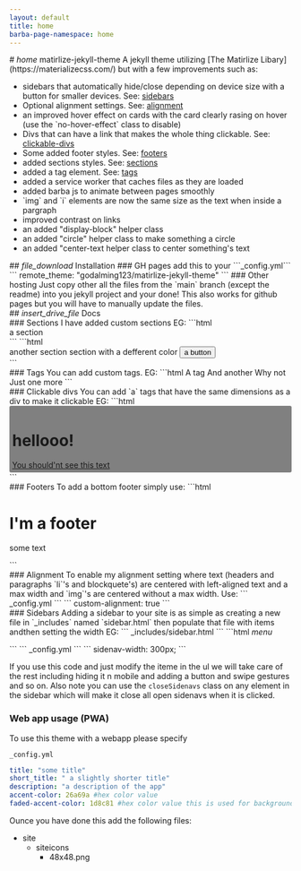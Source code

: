 ```yaml
---
layout: default
title: home
barba-page-namespace: home
---
```


<div id="home"></div>
# <i class="material-icons inherit-font-size">home</i> matirlize-jekyll-theme
A jekyll theme utilizing [The Matirlize Libary](https://materializecss.com/) but with a few improvements such as:
<ul class="browser-default">
    <li>sidebars that automatically hide/close depending on device size with a button for smaller devices. See: <a href="#sidebars">sidebars</a></li>
    <li>Optional alignment settings. See: <a href="#alignment">alignment</a></li>
    <li>an improved hover effect on cards with the card clearly rasing on hover (use the `no-hover-effect` class to disable)</li>
    <li>Divs that can have a link that makes the whole thing clickable. See: <a href="#divs">clickable-divs</a></li>
    <li>Some added footer styles. See: <a href="#footers">footers</a></li>
    <li>added sections styles. See: <a href="#sections">sections</a></li>
    <li>added a tag element. See: <a href="#tags">tags</a></li>
    <li>added a service worker that caches files as they are loaded</li>
    <li>added barba js to animate between pages smoothly</li>
    <li>`img` and `i` elements are now the same size as the text when inside a pargraph</li>
    <li>improved contrast on links</li>
    <li>an added "display-block" helper class</li>
    <li>an added "circle" helper class to make something a circle</li>
    <li>an added "center-text helper class to center something's text</li>
</ul>


<div id="installation"></div>
## <i class="material-icons inherit-font-size">file_download</i> Installation
### GH pages
add this to your ```_config.yml```
```
remote_theme: "godalming123/matirlize-jekyll-theme"
```
### Other hosting
Just copy other all the files from the `main` branch (except the readme) into you jekyll project and your done! This also works for github pages but you will have to manually update the files.

<div id="docs"></div>
## <i class="material-icons inherit-font-size">insert_drive_file</i> Docs

<div id="sections"></div>
### Sections
I have added custom sections EG:
```html
<section class="section-padded">
    a section
</section>
```
```html
<section class="section-padded slight-bg-color-change">
    another section section with a defferent color
    <button clas="btn waves-light">a button</button>
</section>
```

<div id="tags"></div>
### Tags
You can add custom tags. EG:
```html
<span class="tag">A tag</span>
<span class="tag">And another</span>
<span class="tag">Why not</span>
<span class="tag">Just one more</span>
```

<div id="divs"></div>
### Clickable divs
You can add `a` tags that have the same dimensions as a div to make it clickable EG:
```html
<div class="clickable-div" style="background: grey; padding: 5px; border-radius: 3px;">
    <!-- content -->
    <h1>hellooo!</h1>
    <!-- url -->
    <a href="#some-link" class="clickable-div-link">You should'nt see this text</a>
</div>
```

<div id="footers"></div>
### Footers
To add a bottom footer simply use:
```html
<footer>
    <h1>I'm a footer</h1>
    <p>some text</p>
</footer>
```

<div id="alignment"></div>
### Alignment
To enable my alignment setting where text (headers and paragraphs `li`'s and blockquete's) are centered with left-aligned text and a max width and `img`'s are centered without a max width.
Use:
```
_config.yml
```
```
custom-alignment: true
```

<div id="sidebars"></div>
### Sidebars
Adding a sidebar to your site is as simple as creating a new file in `_includes` named `sidebar.html` then populate that file with items andthen setting the width EG:
```
_includes/sidebar.html
```
```html
<!-- sidebar trigger -->
<a data-target="nav-mobile" class="sidenav-trigger btn-floating btn-large waves-effect waves-light hide-on-large-only"><i class="material-icons">menu</i></a>

<!-- sidebar -->
<ul id="nav-mobile" class="sidenav sidenav-fixed">
    <!--Your sidebar content here-->    
</ul>
```
```
_config.yml
```
```
sidenav-width: 300px;
```

If you use this code and just modify the iteme in the ul we will take care of the rest including hiding it n mobile and adding a button and swipe gestures and so on. Also note you can use the `closeSidenavs` class on any element in the sidebar which will make it close all open sidenavs when it is clicked.

<div id="pwa"></div>

### Web app usage (PWA)
To use this theme with a webapp please specify

```
_config.yml
```

```yaml
title: "some title"
short_title: " a slightly shorter title"
description: "a description of the app"
accent-color: 26a69a #hex color value
faded-accent-color: 1d8c81 #hex color value this is used for background when app is launching
```
Ounce you have done this add the following files:
- site
    - siteicons
        - 48x48.png